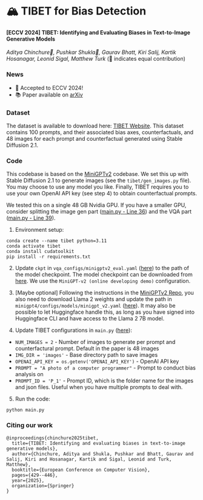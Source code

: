 # 🏔️ TIBET for Bias Detection

#### **[ECCV 2024] TIBET: Identifying and Evaluating Biases in Text-to-Image Generative Models**

*Aditya Chinchure🔸, Pushkar Shukla🔸, Gaurav Bhatt,  Kiri Salij,  Kartik Hosanagar, Leonid Sigal, Matthew Turk*
(🔸 indicates equal contribution)

### News
- 🌟 Accepted to ECCV 2024!
- 📚 Paper available on [arXiv](https://arxiv.org/abs/2312.01261)

### Dataset
The dataset is available to download here: [TIBET Website](https://tibet-ai.github.io). This dataset contains 100 prompts, and their associated bias axes, counterfactuals, and 48 images for each prompt and counterfactual generated using Stable Diffusion 2.1.

### Code

This codebase is based on the [MiniGPTv2](https://github.com/Vision-CAIR/MiniGPT-4) codebase. We set this up with Stable Diffusion 2.1 to generate images (see the `tibet/gen_images.py` file). You may choose to use any model you like. Finally, TIBET requires you to use your own OpenAI API key (see step 4) to obtain counterfactual prompts. 

We tested this on a single 48 GB Nvidia GPU. If you have a smaller GPU, consider splitting the image gen part ([main.py - Line 36](https://github.com/TIBET-AI/TIBET/blob/main/main.py#L36)) and the VQA part ([main.py - Line 39](https://github.com/TIBET-AI/TIBET/blob/main/main.py#L39)).

1. Environment setup:
```
conda create --name tibet python=3.11
conda activate tibet
conda install cudatoolkit
pip install -r requirements.txt
```

2. Update `ckpt` in `vqa_configs/minigptv2_eval.yaml` ([here](https://github.com/TIBET-AI/TIBET/blob/main/vqa_configs/minigptv2_eval.yaml#L8)) to the path of the model checkpoint. The model checkpoint can be downloaded from [here](https://github.com/Vision-CAIR/MiniGPT-4). We use the `MiniGPT-v2 (online developing demo)` configuration.

3. [Maybe optional] Following the instructions in the [MiniGPTv2 Repo](https://github.com/Vision-CAIR/MiniGPT-4), you also need to download Llama 2 weights and update the path in `minigpt4/configs/models/minigpt_v2.yaml` ([here](https://github.com/TIBET-AI/TIBET/blob/main/minigpt4/configs/models/minigpt_v2.yaml#L14)). It may also be possible to let Huggingface handle this, as long as you have signed into Huggingface CLI and have access to the Llama 2 7B model.

4. Update TIBET configurations in `main.py` ([here](https://github.com/TIBET-AI/TIBET/blob/main/main.py#L15)):
- `NUM_IMAGES = 2` - Number of images to generate per prompt and counterfactural prompt. Default in the paper is 48 images
- `IMG_DIR = 'images'` - Base directory path to save images
- `OPENAI_API_KEY = os.getenv('OPENAI_API_KEY')` - OpenAI API key
- `PROMPT = "A photo of a computer programmer"` - Prompt to conduct bias analysis on
- `PROMPT_ID = 'P_1'` - Prompt ID, which is the folder name for the images and json files. Useful when you have multiple prompts to deal with.

5. Run the code:
```
python main.py
```

### Citing our work
```
@inproceedings{chinchure2025tibet,
  title={TIBET: Identifying and evaluating biases in text-to-image generative models},
  author={Chinchure, Aditya and Shukla, Pushkar and Bhatt, Gaurav and Salij, Kiri and Hosanagar, Kartik and Sigal, Leonid and Turk, Matthew},
  booktitle={European Conference on Computer Vision},
  pages={429--446},
  year={2025},
  organization={Springer}
}
```
